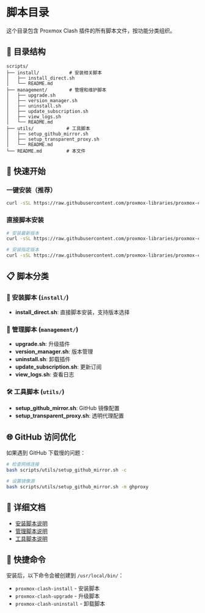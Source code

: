# 脚本目录

这个目录包含 Proxmox Clash 插件的所有脚本文件，按功能分类组织。

## 📁 目录结构

```
scripts/
├── install/           # 安装相关脚本
│   ├── install_direct.sh
│   └── README.md
├── management/        # 管理和维护脚本
│   ├── upgrade.sh
│   ├── version_manager.sh
│   ├── uninstall.sh
│   ├── update_subscription.sh
│   ├── view_logs.sh
│   └── README.md
├── utils/            # 工具脚本
│   ├── setup_github_mirror.sh
│   ├── setup_transparent_proxy.sh
│   └── README.md
└── README.md         # 本文件
```

## 🚀 快速开始

### 一键安装（推荐）
```bash
curl -sSL https://raw.githubusercontent.com/proxmox-libraries/proxmox-clash-plugin/main/install.sh | sudo bash
```

### 直接脚本安装
```bash
# 安装最新版本
curl -sSL https://raw.githubusercontent.com/proxmox-libraries/proxmox-clash-plugin/main/scripts/install/install_direct.sh | sudo bash

# 安装指定版本
curl -sSL https://raw.githubusercontent.com/proxmox-libraries/proxmox-clash-plugin/main/scripts/install/install_direct.sh | sudo bash -s -- v1.1.0
```

## 📋 脚本分类

### 🔧 安装脚本 (`install/`)
- **install_direct.sh**: 直接脚本安装，支持版本选择

### 🔄 管理脚本 (`management/`)
- **upgrade.sh**: 升级插件
- **version_manager.sh**: 版本管理
- **uninstall.sh**: 卸载插件
- **update_subscription.sh**: 更新订阅
- **view_logs.sh**: 查看日志

### 🛠️ 工具脚本 (`utils/`)
- **setup_github_mirror.sh**: GitHub 镜像配置
- **setup_transparent_proxy.sh**: 透明代理配置

## 🌐 GitHub 访问优化

如果遇到 GitHub 下载慢的问题：

```bash
# 检查网络连接
bash scripts/utils/setup_github_mirror.sh -c

# 设置镜像源
bash scripts/utils/setup_github_mirror.sh -m ghproxy
```

## 📖 详细文档

- [安装脚本说明](scripts/install.md)
- [管理脚本说明](scripts/management.md)
- [工具脚本说明](scripts/utils.md)

## 🔗 快捷命令

安装后，以下命令会被创建到 `/usr/local/bin/`：
- `proxmox-clash-install` - 安装脚本
- `proxmox-clash-upgrade` - 升级脚本
- `proxmox-clash-uninstall` - 卸载脚本
